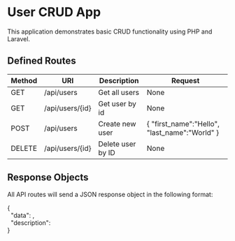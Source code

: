 # User CRUD App

This application demonstrates basic CRUD functionality using PHP and Laravel.

## Defined Routes

| Method | URI             | Description       | Request                                         |
|--------|-----------------|-------------------|-------------------------------------------------|
| GET    | /api/users      | Get all users     | None                                            |
| GET    | /api/users/{id} | Get user by id    | None                                            |
| POST   | /api/users      | Create new user   | {  "first_name":"Hello",  "last_name":"World" } |
| DELETE | /api/users/{id} | Delete user by ID | None                                            |

## Response Objects

All API routes will send a JSON response object in the following format:

{  
&nbsp; "data": ,  
&nbsp; "description":  
}
